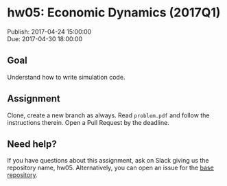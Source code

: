 # hw05: Economic Dynamics (2017Q1)

Publish: 2017-04-24 15:00:00  
Due: 2017-04-30 18:00:00

## Goal

Understand how to write simulation code.

## Assignment

Clone, create a new branch as always. Read `problem.pdf` and follow the instructions therein. Open a Pull Request by the deadline. 

## Need help?

If you have questions about this assignment, ask on Slack giving us the repository name, hw05. Alternatively, you can open an issue for the [base repository](https://github.com/rokko-ed17q1/hw05/issues). 
